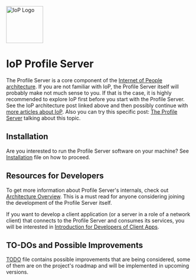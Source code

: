<img src="https://raw.githubusercontent.com/Internet-of-People/media/master/official/iop_logo_main.png" alt="IoP Logo" height="100px">

# IoP Profile Server

The Profile Server is a core component of the [Internet of People architecture](https://hackernoon.com/fermat-the-internet-of-people-and-the-person-to-person-economy-ce933865a0b0). 
If you are not familiar with IoP, the Profile Server itself will probably make not much sense to you. If that is the case, it is highly recommended to explore IoP first before you 
start with the Profile Server. See the IoP architecture post linked above and then possibly continue with [more articles about IoP](https://medium.com/@luisfernandomolina). Also you can try this specific post: [The Profile Server](https://medium.com/@luisfernandomolina/the-profile-server-4ffc9e45b312#.ehqo9pimx) talking about this topic.


## Installation

Are you interested to run the Profile Server software on your machine? See [Installation](docs/INSTALLATION.md) file on how to proceed. 


## Resources for Developers

To get more information about Profile Server's internals, check out [Architecture Overview](docs/ARCHITECTURE.md). This is a must read for anyone considering joining the development of the Profile Server itself.

If you want to develop a client application (or a server in a role of a network client) that connects to the Profile Server and consumes its services, you will be interested in [Introduction for Developers of Client Apps](docs/CLIENT-APPS.md).




## TO-DOs and Possible Improvements

[TODO](docs/TODO.md) file contains possible improvements that are being considered, some of them are on the project's roadmap and will be implemented in upcoming versions.

